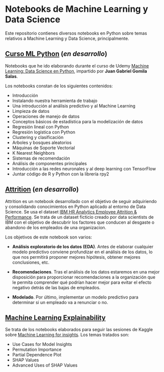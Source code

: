 # Notebooks de Machine Learning y Data Science

Este repositorio contienes diversos notebooks en Python sobre temas relativos a Machine Learning y Data Science, principalmente.

## [Curso ML Python](https://github.com/SgtSteiner/DataScience/tree/master/Curso%20ML%20Python) (*en desarrollo*)

Notebooks que he ido elaborando durante el curso de Udemy [Machine Learning: Data Science en Python](https://www.udemy.com/machinelearningpython/learn/v4/overview), impartido por **Juan Gabriel Gomila Salas**. 

Los notebooks constan de los siguientes contenidos:

+ Introducción
+ Instalando nuestra herramienta de trabajo
+ Una introducción al análisis predictivo y al Machine Learning
+ Limpieza de datos
+ Operaciones de manejo de datos
+ Conceptos básicos de estadística para la modelización de datos
+ Regresión lineal con Python
+ Regresión logística con Python
+ Clustering y clasificación
+ Arboles y bosques aleatorios
+ Máquinas de Soporte Vectorial
+ K Nearest Neighbors
+ Sistemas de recomendación
+ Análisis de componentes principales
+ Introducción a las redes neuronales y al deep learning con TensorFlow
+ Juntar código de R y Python con la librería rpy2

## [Attrition](https://github.com/SgtSteiner/DataScience/tree/master/Attrition) (*en desarrollo*)

Attrition es un notebook desarrollado con el objetivo de seguir adquiriendo y consolidando conocimientos en Python aplicado al entorno de Data Science. Se usa el dataset [IBM HR Analytics Employee Attrition & Performance](https://www.kaggle.com/pavansubhasht/ibm-hr-analytics-attrition-dataset). Se trata de un dataset ficticio creado por data scientists de IBM con el objetivo de descubrir los factores que conducen al desgaste o abandono de los empleados de una organizacion.

Los objetivos de este notebook son varios:

+ **Análisis exploratorio de los datos (EDA)**. Antes de elaborar cualquier modelo predictivo conviene profundizar en el análisis de los datos, lo que nos permitirá proponer mejores hipótesis, obtener mejores conclusiones, etc.

+ **Recomendaciones**. Tras el análisis de los datos estaremos en una mejor disposición para proporcionar recomendaciones a la organización que le permita comprender qué podrían hacer mejor para evitar el efecto negativo detrás de las bajas de empleados.

+ **Modelado**. Por último, implementar un modelo predictivo para determinar si un empleado va a renunciar o no.

## [Machine Learning Explainability](https://github.com/SgtSteiner/DataScience/tree/master/Machine%20Learning%20Explainability)

Se trata de los notebooks elaborados para seguir las sesiones de Kaggle sobre [Machine Learning for insights](https://www.kaggle.com/learn/machine-learning-explainability). Los temas tratados son:

+ Use Cases for Model Insights
+ Permutation Importance
+ Partial Dependence Plot
+ SHAP Values
+ Advanced Uses of SHAP Values